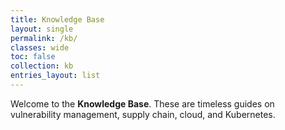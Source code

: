 ```yaml
---
title: Knowledge Base
layout: single
permalink: /kb/
classes: wide
toc: false
collection: kb
entries_layout: list
---
```


Welcome to the **Knowledge Base**. These are timeless guides on vulnerability management, supply chain, cloud, and Kubernetes.
